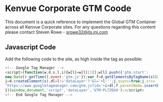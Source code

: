 # Kenvue Corporate GTM Coode
This document is a quick reference to implement the Global GTM Container across all Kenvue Corporate sites. For any questions regarding this content please contact Steven Rowe - srowe32@its.jnj.com

## Javascript Code
Add the following code to the site, as high inside the tag as possible:

```js
<!-- Google Tag Manager -->
<script>(function(w,d,s,l,i){w[l]=w[l]||[];w[l].push({'gtm.start':
new Date().getTime(),event:'gtm.js'});var f=d.getElementsByTagName(s)[0],
j=d.createElement(s),dl=l!='dataLayer'?'&l='+l:'';j.async=true;j.src=
'https://www.googletagmanager.com/gtm.js?id='+i+dl;f.parentNode.insertBefore(j,f);
})(window,document,'script','dataLayer','GTM-PL7ZQG9');</script>
<!-- End Google Tag Manager -->
